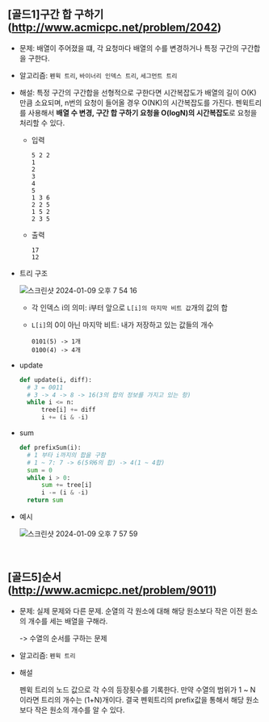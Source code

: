 ## [골드1]구간 합 구하기(http://www.acmicpc.net/problem/2042)

- 문제: 배열이 주어졌을 떄, 각 요청마다 배열의 수를 변경하거나 특정 구간의 구간합을 구한다.

* 알고리즘: `펜윅 트리`, `바이너리 인덱스 트리`, `세그먼트 트리`

* 해설: 특정 구간의 구간합을 선형적으로 구한다면 시간복잡도가 배열의 길이 O(K)만큼 소요되며, n번의 요청이 들어올 경우 O(NK)의 시간복잡도를 가진다. 펜윅트리를 사용해서 **배열 수 변경, 구간 합 구하기 요청을 O(logN)의 시간복잡도**로 요청을 처리할 수 있다.

  - 입력

    ```
    5 2 2
    1
    2
    3
    4
    5
    1 3 6
    2 2 5
    1 5 2
    2 3 5
    ```

  - 출력

    ```
    17
    12
    ```

- 트리 구조

  <img alt="스크린샷 2024-01-09 오후 7 54 16" src="https://github.com/kimchanho97/algorithm/assets/104095041/9d5ff1b9-399c-485e-8f86-0ee57e751985">

  - 각 인덱스 i의 의미: i부터 앞으로 `L[i]의 마지막 비트 값`개의 값의 합
  - `L[i]`의 0이 아닌 마지막 비트: 내가 저장하고 있는 값들의 개수

    ```
    0101(5) -> 1개
    0100(4) -> 4개
    ```

- update

  ```python
  def update(i, diff):
    # 3 = 0011
    # 3 -> 4 -> 8 -> 16(3의 합의 정보를 가지고 있는 항)
    while i <= n:
        tree[i] += diff
        i += (i & -i)
  ```

- sum

  ```python
  def prefixSum(i):
    # 1 부타 i까지의 합을 구함
    # 1 ~ 7: 7 -> 6(5와6의 합) -> 4(1 ~ 4합)
    sum = 0
    while i > 0:
        sum += tree[i]
        i -= (i & -i)
    return sum
  ```

- 예시

  <img alt="스크린샷 2024-01-09 오후 7 57 59" src="https://github.com/kimchanho97/algorithm/assets/104095041/d4078fd1-b585-466b-bab3-b53efe072e09">

<br>

## [골드5]순서(http://www.acmicpc.net/problem/9011)

- 문제: 실제 문제와 다른 문제. 순열의 각 원소에 대해 해당 원소보다 작은 이전 원소의 개수를 세는 배열을 구해라.

  -> 수열의 순서를 구하는 문제

* 알고리즘: `펜윅 트리`

* 해설

  펜윅 트리의 노드 값으로 각 수의 등장횟수를 기록한다. 만약 수열의 범위가 1 ~ N 이라면 트리의 개수는 (1+N)개이다. 결국 펜윅트리의 prefix값을 통해서 해당 원소보다 작은 원소의 개수를 알 수 있다.

<br>
